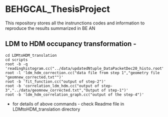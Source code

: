 # BEHGCAL_ThesisProject
This repository stores all the instrunctions codes and information to reproduce the results summarized in BE AN

## LDM to HDM occupancy transformation -
```
cd LDMtoHDM_translation
cd scripts
root -b -q 'readinghistogram.cc("../data/updatedNtuple_DataPacketDec20_histo.root","../data/signal_noise/econ_data_packet_hits_EOL_v8.txt")'
root -l 'ldm_hdm_correction.cc("data file from step 1","geometry file "geomnew_corrected.txt"")'
root -b 'fit_function.cc("output of step-2")'
root -b 'correlation_ldm_hdm.cc("output of step-3","../data/geomnew_corrected.txt","Output of step-1")'
root -b 'ldm_hdm_correlation_graph.cc("output of the step-4")'
```
* for details of above commands - check Readme file in LDMtoHDM_translation directory